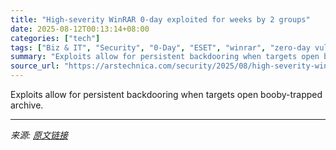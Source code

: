 ```yaml
---
title: "High-severity WinRAR 0-day exploited for weeks by 2 groups"
date: 2025-08-12T00:13:14+08:00
categories: ["tech"]
tags: ["Biz & IT", "Security", "0-Day", "ESET", "winrar", "zero-day vulnerability"]
summary: "Exploits allow for persistent backdooring when targets open booby-trapped archive."
source_url: "https://arstechnica.com/security/2025/08/high-severity-winrar-0-day-exploited-for-weeks-by-2-groups/"
---
```


Exploits allow for persistent backdooring when targets open booby-trapped archive.

---

*来源: [原文链接](https://arstechnica.com/security/2025/08/high-severity-winrar-0-day-exploited-for-weeks-by-2-groups/)*
